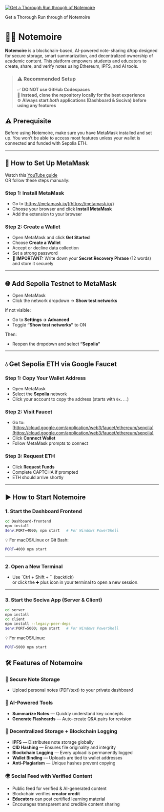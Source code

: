 [![Get a Thorough Run through of Notemoire](https://img.youtube.com/vi/YJOaasEOOjU/0.jpg)](https://youtu.be/YJOaasEOOjU?si=Va2iaGkm-l0VoVBS)

Get a Thorough Run through of Notemoire 

# 🧙‍♂️ Notemoire

**Notemoire** is a blockchain-based, AI-powered note-sharing dApp designed for secure storage, smart summarization, and decentralized ownership of academic content. This platform empowers students and educators to create, share, and verify notes using Ethereum, IPFS, and AI tools.

> ### ⚠️ Recommended Setup
> ✅ **DO NOT use GitHub Codespaces**  
> 🔄 **Instead, clone the repository locally for the best experience**  
> ⚙️ **Always start _both_ applications (Dashboard & Sociva) before using any features**

## ⚠️ Prerequisite

Before using Notemoire, make sure you have MetaMask installed and set up.
You won’t be able to access most features unless your wallet is connected and funded with Sepolia ETH.

---

## 🦊 How to Set Up MetaMask

Watch this [YouTube guide](https://youtu.be/-5ugtAt4t1A)  
OR follow these steps manually:

### Step 1: Install MetaMask

- Go to [https://metamask.io/](https://metamask.io/)
- Choose your browser and click **Install MetaMask**
- Add the extension to your browser

### Step 2: Create a Wallet

- Open MetaMask and click **Get Started**
- Choose **Create a Wallet**
- Accept or decline data collection
- Set a strong password
- 📜 **IMPORTANT:** Write down your **Secret Recovery Phrase** (12 words) and store it securely

---

## 🌐 Add Sepolia Testnet to MetaMask

- Open MetaMask
- Click the network dropdown → **Show test networks**

If not visible:
- Go to **Settings → Advanced**
- Toggle **“Show test networks”** to ON

Then:
- Reopen the dropdown and select **“Sepolia”**

---

## 💧 Get Sepolia ETH via Google Faucet

### Step 1: Copy Your Wallet Address

- Open MetaMask
- Select the **Sepolia** network
- Click your account to copy the address (starts with `0x...`)

### Step 2: Visit Faucet

- Go to: [https://cloud.google.com/application/web3/faucet/ethereum/sepolia](https://cloud.google.com/application/web3/faucet/ethereum/sepolia)
- Click **Connect Wallet**
- Follow MetaMask prompts to connect

### Step 3: Request ETH

- Click **Request Funds**
- Complete CAPTCHA if prompted
- ETH should arrive shortly

---

## ▶️ How to Start Notemoire

### 1. Start the Dashboard Frontend

```bash
cd Dashboard-frontend
npm install
$env:PORT=4000; npm start   # For Windows PowerShell
```

💡 For macOS/Linux or Git Bash:

```bash
PORT=4000 npm start
```

---

### 2. Open a New Terminal

- Use `Ctrl + Shift + \`` (backtick)  
  or click the ➕ plus icon in your terminal to open a new session.

---

### 3. Start the Sociva App (Server & Client)

```bash
cd server
npm install
cd client
npm install --legacy-peer-deps
$env:PORT=5000; npm start   # For Windows PowerShell
```

💡 For macOS/Linux:

```bash
PORT=5000 npm start
```


## 🛠️ Features of Notemoire

### 🔐 Secure Note Storage

- Upload personal notes (PDF/text) to your private dashboard

### 🧠 AI-Powered Tools

- **Summarize Notes** — Quickly understand key concepts
- **Generate Flashcards** — Auto-create Q&A pairs for revision

### 🔗 Decentralized Storage + Blockchain Logging

- **IPFS** — Distributes note storage globally
- **CID Hashing** — Ensures file originality and integrity
- **Blockchain Logging** — Every upload is permanently logged
- **Wallet Binding** — Uploads are tied to wallet addresses
- **Anti-Plagiarism** — Unique hashes prevent copying

### 🌍 Social Feed with Verified Content

- Public feed for verified & AI-generated content
- Blockchain verifies **creator credit**
- **Educators** can post certified learning material
- Encourages transparent and credible content sharing
